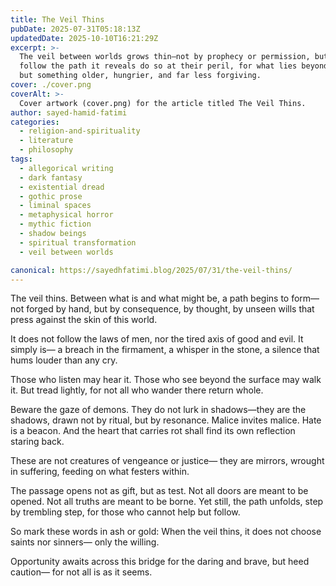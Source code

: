 ```yaml
---
title: The Veil Thins
pubDate: 2025-07-31T05:18:13Z
updatedDate: 2025-10-10T16:21:29Z
excerpt: >-
  The veil between worlds grows thin—not by prophecy or permission, but by consequence. Those who
  follow the path it reveals do so at their peril, for what lies beyond is neither good nor evil,
  but something older, hungrier, and far less forgiving.
cover: ./cover.png
coverAlt: >-
  Cover artwork (cover.png) for the article titled The Veil Thins.
author: sayed-hamid-fatimi
categories:
  - religion-and-spirituality
  - literature
  - philosophy
tags:
  - allegorical writing
  - dark fantasy
  - existential dread
  - gothic prose
  - liminal spaces
  - metaphysical horror
  - mythic fiction
  - shadow beings
  - spiritual transformation
  - veil between worlds

canonical: https://sayedhfatimi.blog/2025/07/31/the-veil-thins/
---
```


The veil thins.
Between what is and what might be,
a path begins to form—
not forged by hand,
but by consequence,
by thought,
by unseen wills that press against the skin of this world.

It does not follow the laws of men,
nor the tired axis of good and evil.
It simply is—
a breach in the firmament,
a whisper in the stone,
a silence that hums louder than any cry.

Those who listen may hear it.
Those who see beyond the surface may walk it.
But tread lightly, for not all who wander there return whole.

Beware the gaze of demons.
They do not lurk in shadows—they are the shadows,
drawn not by ritual, but by resonance.
Malice invites malice.
Hate is a beacon.
And the heart that carries rot shall find
its own reflection staring back.

These are not creatures of vengeance or justice—
they are mirrors,
wrought in suffering,
feeding on what festers within.

The passage opens not as gift, but as test.
Not all doors are meant to be opened.
Not all truths are meant to be borne.
Yet still, the path unfolds,
step by trembling step,
for those who cannot help but follow.

So mark these words in ash or gold:
When the veil thins,
it does not choose saints nor sinners—
only the willing.

Opportunity awaits across this bridge for the daring and brave,
but heed caution—
for not all is as it seems.
